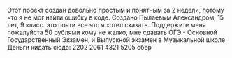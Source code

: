 Этот проект создан довольно простым и понятным за 2 недели, потому что я не мог найти ошибку в коде.
Создано Пылаевым Александром, 15 лет, 9 класс.
это почти все что я хотел сказать.
Поддержите меня пожалуйста 50 рублями кому не жалко, мне сдавать ОГЭ - Основной Государственный Экзамен, и Выпускной экзамен в Музыкальной школе
Деньги кидать сюда:
2202 2061 4321 5205 сбер
